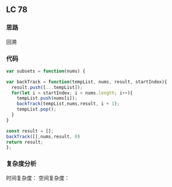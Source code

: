 ## LC 78

### 思路

回溯

### 代码

```JavaScript
var subsets = function(nums) {

var backTrack = function(tempList, nums, result, startIndex){
  result.push([...tempList]);
  for(let i = startIndex; i < nums.length; i++){
    tempList.push(nums[i]);
    backTrack(tempList,nums,result, i + 1);
    tempList.pop();
  }
}

const result = [];
backTrack([],nums,result, 0)
return result;
};

```

### 复杂度分析

时间复杂度：
空间复杂度：
